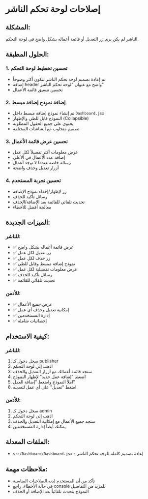 # إصلاحات لوحة تحكم الناشر

## المشكلة:
الناشر لم يكن يرى زر التعديل أو قائمة أعماله بشكل واضح في لوحة التحكم.

## الحلول المطبقة:

### 1. تحسين تخطيط لوحة التحكم
- تم إعادة تصميم لوحة تحكم الناشر لتكون أكثر وضوحاً
- إضافة header واضح مع عنوان "لوحة تحكم الناشر"
- تحسين تنسيق قائمة الأعمال

### 2. إضافة نموذج إضافة مبسط
- تم إنشاء نموذج إضافة مبسط داخل `Dashboard.jsx`
- النموذج قابل للطي والإظهار (Collapsible)
- يحتوي على جميع الحقول المطلوبة
- تصميم متجاوب مع الشاشات المختلفة

### 3. تحسين عرض قائمة الأعمال
- عرض معلومات أكثر تفصيلاً لكل عمل
- إضافة عدد الأعمال في الأعلى
- رسالة خاصة عندما لا توجد أعمال
- أزرار تعديل وحذف واضحة

### 4. تحسين تجربة المستخدم
- زر لإظهار/إخفاء نموذج الإضافة
- رسائل تأكيد للحذف
- تحديث تلقائي للقائمة بعد الإضافة/الحذف
- معالجة أفضل للأخطاء

## الميزات الجديدة:

### للناشر:
- ✅ عرض قائمة أعماله بشكل واضح
- ✅ زر تعديل لكل عمل
- ✅ زر حذف لكل عمل
- ✅ نموذج إضافة مبسط وقابل للطي
- ✅ عرض معلومات تفصيلية لكل عمل
- ✅ رسائل تأكيد للحذف
- ✅ تحديث تلقائي للقائمة

### للأدمن:
- ✅ عرض جميع الأعمال
- ✅ إمكانية تعديل وحذف أي عمل
- ✅ إدارة المستخدمين
- ✅ إحصائيات شاملة

## كيفية الاستخدام:

### للناشر:
1. سجل دخول كـ publisher
2. اذهب إلى لوحة التحكم
3. ستجد قائمة أعمالك مع أزرار التعديل والحذف
4. اضغط "إضافة عمل جديد" لإظهار النموذج
5. املأ النموذج واضغط "إضافة العمل"
6. اضغط "تعديل" على أي عمل لتعديله

### للأدمن:
1. سجل دخول كـ admin
2. اذهب إلى لوحة التحكم
3. ستجد جميع الأعمال مع إمكانية التعديل والحذف
4. يمكنك أيضاً إدارة المستخدمين

## الملفات المعدلة:

- `src/Dashboard/Dashboard.jsx` - إعادة تصميم كاملة للوحة تحكم الناشر

## ملاحظات مهمة:

- تأكد من أن المستخدم لديه الصلاحيات المناسبة
- في حالة الأخطاء، راجع console للمزيد من التفاصيل
- النموذج يتحدث تلقائياً بعد الإضافة أو الحذف
